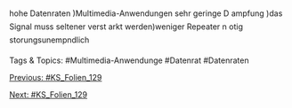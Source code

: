 hohe Datenraten
)Multimedia-Anwendungen
sehr geringe D ampfung
)das Signal muss seltener verst arkt werden)weniger Repeater n otig
storungsunempndlich

   Tags & Topics:
   #Multimedia-Anwendunge
   #Datenrat
   #Datenraten

[Previous: #KS_Folien_129](KS_Folien_129.md)

[Next: #KS_Folien_129](KS_Folien_129.md)